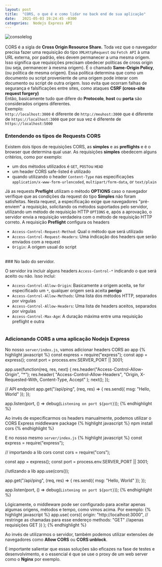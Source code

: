 ```yaml
---
layout: post
title:  "CORS, o que é e como lidar no back end de sua aplicação"
date:   2021-05-03 19:24:45 -0300
categories:  Nodejs Express API
---
```


![consolelog](https://res.cloudinary.com/practicaldev/image/fetch/s--VVoC_7gM--/c_limit%2Cf_auto%2Cfl_progressive%2Cq_auto%2Cw_880/https://dev-to-uploads.s3.amazonaws.com/i/jdk4zort0fmt2vcdjil0.png)<br/><br/>
CORS é a sigla de <strong>Cross Origin Resource Share.</strong> Toda vez que o navegador precisa fazer uma requisição do tipo `XMLHttpRequest` ou `Fetch API` à  uma URL externa, por padrão, eles devem permanecer a uma mesma origem. Isso significa que requisições precisam obedecer políticas de cross origin (ou seja, permanecer à mesma origem). É o chamado <strong>Same-Origin Policy</strong>, (ou política de mesma origem). Essa política determina que como um documento ou script proveniente de uma origem pode interar com documento ou script de outra origem. Isso evita que ocorram falhas de segurança e falsificações entre sites, como ataques <strong> CSRF  (cross-site request forgery) </strong><br/>
Então, basicamente tudo que difere do <strong>Protocolo</strong>, <strong>host</strong> ou <strong>porta</strong> são considerados origens diferentes.<br/>
Exemplo:<br/>
`http://localhost:3000` é diferente de `http://meuhost:3000` que é diferente de `https://localhost:3000` que por sua vez é diferente de `https://localhost:5000`
<br/>

### Entendendo os tipos de Requests CORS 
Existem dois tipos de requisições CORS, as <strong>simples</strong> e as <strong>preflights</strong> e é o browser que determina qual usar. As requisições <strong>simples</strong> obedecem alguns critérios, como por exemplo: <br/>
 - um dos métodos utilizados é  `GET`, `POST`ou `HEAD`
 - um header CORS safe-listed é utilizado
 - quando utilizando o header `Content-Type` nas especificações `application/x-www-form-urlencoded`, `multipart/form-data`, or `text/plain` <br/>

Já as requests <strong>Preflight</strong> utilizam o método <strong>OPTIONS</strong> caso o navegador verifique que as condições da request do tipo <strong>Simples</strong> não foram satisfeitas. Nesta request, a especificação exige que navegadores "pré-enviem" a requisição, solicitando os métodos suportados pelo servidor, utilizando um método de requisição HTTP `OPTIONS` e, após a aprovação, o servidor envia a requisição verdadeira com o método de requisição HTTP correto. A requisição <strong>Preflight</strong> configura os headers 
 - `Access-Control-Request-Method`: Qual o método que será utilizado
 - `Access-Control-Request-Headers`: Uma indicação dos headers que serão enviados com a request
 - `Origin`: A origem usual do script

<br/>
### No lado do servidor. 

O servidor ira incluir alguns headers `Access-Control-*` indicando o que será aceito ou não. Isso inclui:
 - `Access-Control-Allow-Origin`: Basicamente a origem aceita, se for especificado um `*`, qualquer origem será aceita **perigo**
 - `Access-Control-Allow-Methods`: Uma lista dos métodos HTTP, separados por virgulas
 - `Access-Control-Allow-Headers`: Uma lista de headers aceitos, separados por virgulas
 - `Access-Control-Max-Age`: A duração máxima entre uma requisição preflight e outra
<br/><br/>

### Adicionando CORS a uma aplicação Nodejs Express 
No nosso `server/index.js`, vamos adicionar headers CORS ao app
{% highlight javascript %}
const express = require("express");
const app = express();
const port = process.env.SERVER_PORT || 3001;

app.use(function(req, res, next) {
  res.header("Access-Control-Allow-Origin", "*");
  res.header(
    "Access-Control-Allow-Headers",
    "Origin, X-Requested-With, Content-Type, Accept"
  );
  next();
});

// API endpoint
app.get("/api/ping", (req, res) => {
  res.send({
    msg: "Hello, World"
  });
});

app.listen(port, () => debug(`Listening on port ${port}`));
{% endhighlight %}<br/>

Ao invés de especificarmos os headers manualmente, podemos utilizar o CORS Express middleware package
{% highlight javascript %}
npm install cors
{% endhighlight %}<br/>

E no nosso mesmo `server/index.js`
{% highlight javascript %}
const express = require("express");

// importando a lib cors
const cors = require("cors");

const app = express();
const port = process.env.SERVER_PORT || 3001;

//utlizando a lib
app.use(cors());

app.get("/api/ping", (req, res) => {
  res.send({
    msg: "Hello, World"
  });
});

app.listen(port, () => debug(`Listening on port ${port}`));
{% endhighlight %}<br/>

Lógicamente, o middleware pode ser configurado para aceitar apenas algumas origens, métodos e tempo, como vimos acima. Por exemplo:
{% highlight javascript %}
app.use(
  cors({
    origin: "http://localhost:3000", // restringe as chamadas para esse endereço
    methods: "GET" //apenas requisições GET
  })
);
{% endhighlight %}<br/>

Ao invés de utilizarmos o servidor, também podemos utilizar extensões de navegadores como <strong>Allow CORS</strong> ou <strong>CORS unblock</strong>. <br/>

É importante salientar que essas soluções são eficazes na fase de testes e desenvolvimento, e o essencial é que se use o proxy de um web server como o <strong>Nginx</strong> por exemplo.